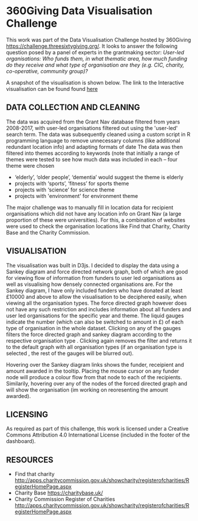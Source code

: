 # 360Giving Data Visualisation Challenge
This work was part of the Data Visualisation Challenge hosted by 360Giving https://challenge.threesixtygiving.org/. It looks to answer the following question posed by a panel of experts in the grantmaking sector: <i>User-led organisations: Who funds them, in what thematic area, how much funding do they receive and what type of organisation are they (e.g. CIC, charity, co-operative, community group)? </i>

A snapshot of the visualisation is shown below. The link to the Interactive visualisation can be found found <a href = "https://ryankarlos.github.io/GrantNav_Challenge2/">here</a>

## DATA COLLECTION AND CLEANING 

The data was acquired from the Grant Nav database filtered from years 2008-2017, with user-led organisations filtered out using the 'user-led' search term. The data was subsequently cleaned using a custom script in R programming language to remove unnecessary columns (like additional redundant location info) and adapting formats of date The data was then filtered into themes according to keywords (note that initially a range of themes were tested to see how much data was included in each – four theme were chosen 
* ‘elderly’, ‘older people’, ‘dementia’ would suggest the theme is elderly 
* projects with ‘sports’, ‘fitness’ for sports theme 
* projects with ‘science’ for science theme 
* projects with 'environment' for environment theme 

The major challenge was to manually fill in location data for recipient organisations which did not have any location info on Grant Nav (a large proportion of these were universities). For this, a combination of websites were used to check the organisation locations like Find that Charity, Charity Base and the Charity Commission. 

## VISUALISATION 

The visualisation was built in D3js. I decided to display the data using a Sankey diagram and force directed network graph, both of which are good for viewing flow of information from funders to user led organisations as well as visualising how densely connected organisations are. For the Sankey diagram, I have only included funders who have donated at least £10000 and above to allow the visualisation to be deciphered easily, when viewing all the organisation types. The force directed graph however does not have any such restriction and includes information about all funders and user led organisations for the specific year and theme. The liquid gauges indicate the number (which can also be switched to amount in £) of each type of organisation in the whole dataset. Clicking on any of the gauges filters the force directed graph and sankey diagram according to the respective organisation type . Clicking again removes the filter and returns it to the default graph with all organisation types (if an organisation type is selected , the rest of the gauges will be blurred out). 

Hovering over the Sankey diagram links shows the funder, receipient and amount awarded in the tooltip. Placing the mouse cursor on any funder node will produce a colour flow from that node to each of the recipients. Similarily, hovering over any of the nodes of the forced directed graph and will show the organisation (im working on reoresenting the amount awarded).

## LICENSING

As required as part of this challenge, this work is licensed under a Creative Commons Attribution 4.0 International License (included in the footer of the dashboard). 

## RESOURCES

* Find that charity http://apps.charitycommission.gov.uk/showcharity/registerofcharities/RegisterHomePage.aspx 
* Charity Base https://charitybase.uk/ 
* Charity Commission Register of Charities http://apps.charitycommission.gov.uk/showcharity/registerofcharities/RegisterHomePage.aspx
